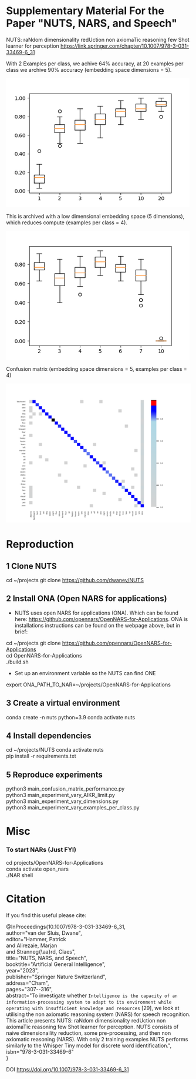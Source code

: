 # Supplementary Material For the Paper "NUTS, NARS, and Speech"

NUTS: raNdom dimensionality redUction non axiomaTic reasoning few Shot learner for perception https://link.springer.com/chapter/10.1007/978-3-031-33469-6_31

With 2 Examples per class, we achive 64% accuracy, at 20 examples per class we archive 90% accuracy (embedding space dimensions = 5). 

![plot](./figures_used_in_paper/vary_examples_per_class_dimensions_4_AIKR_Limit_10.png)

This is archived with a low dimensional embedding space (5 dimensions), which reduces compute (examples per class = 4).

![plot](./figures_used_in_paper/vary_reduced_dimensions_dimensions_various_examples_3_.png)

Confusion matrix (embedding space dimensions = 5, examples per class = 4)

![plot](./confusion_matrix_.png)


# Reproduction

## 1 Clone NUTS

cd ~/projects
git clone https://github.com/dwanev/NUTS 

## 2 Install ONA (Open NARS for applications)

 - NUTS uses open NARS for applications (ONA). Which  can be found here: https://github.com/opennars/OpenNARS-for-Applications. ONA is installations instructions can be found on the webpage above, but in brief:

cd ~/projects
git clone https://github.com/opennars/OpenNARS-for-Applications  
cd OpenNARS-for-Applications  
./build.sh  

 - Set up an environment variable so the NUTS can find ONE

export ONA_PATH_TO_NAR=~/projects/OpenNARS-for-Applications 


## 3 Create a virtual environment 

conda create -n nuts python=3.9
conda activate nuts

## 4 Install dependencies 

cd ~/projects/NUTS
conda activate nuts  
pip install -r requirements.txt

## 5 Reproduce experiments 

python3 main_confusion_matrix_performance.py  
python3 main_experiment_vary_AIKR_limit.py  
python3 main_experiment_vary_dimensions.py  
python3 main_experiment_vary_examples_per_class.py 



# Misc

### To start NARs (Just FYI)

cd projects/OpenNARS-for-Applications  
conda activate open_nars  
./NAR shell  


# Citation

If you find this useful please cite:

@InProceedings{10.1007/978-3-031-33469-6_31,  
author="van der Sluis, Dwane",  
editor="Hammer, Patrick  
and Alirezaie, Marjan  
and Stranneg{\aa}rd, Claes",  
title="NUTS, NARS, and Speech",  
booktitle="Artificial General Intelligence",  
year="2023",  
publisher="Springer Nature Switzerland",  
address="Cham",  
pages="307--316",  
abstract="To investigate whether ``Intelligence is the capacity of an information-processing system to adapt to its environment while operating with insufficient knowledge and resources`` [29], we look at utilising the non axiomatic reasoning system (NARS) for speech recognition. This article presents NUTS: raNdom dimensionality redUction non axiomaTic reasoning few Shot learner for perception. NUTS consists of naive dimensionaility reduction, some pre-processing, and then non axiomatic reasoning (NARS). With only 2 training examples NUTS performs similarly to the Whisper Tiny model for discrete word identification.",  
isbn="978-3-031-33469-6"  
}

DOI https://doi.org/10.1007/978-3-031-33469-6_31

